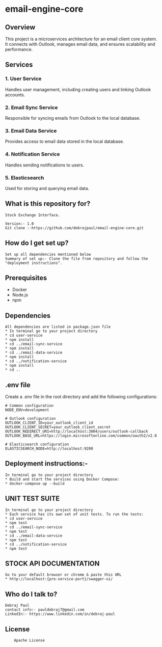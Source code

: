 # email-engine-core

## Overview

This project is a microservices architecture for an email client core system. It connects with Outlook, manages email data, and ensures scalability and performance.

## Services

### 1. User Service
Handles user management, including creating users and linking Outlook accounts.

### 2. Email Sync Service
Responsible for syncing emails from Outlook to the local database.

### 3. Email Data Service
Provides access to email data stored in the local database.

### 4. Notification Service
Handles sending notifications to users.

### 5. Elasticsearch
Used for storing and querying email data.

## What is this repository for?

    Stock Exchange Interface.

    Version:- 1.0
    Git clone :-https://github.com/debrajpaul/email-engine-core.git

## How do I get set up?

    Set up all dependencies mentioned below
    Summary of set up:- Clone the file from repository and follow the "deployment instructions".

## Prerequisites

   - Docker
   - Node.js
   - npm

## Dependencies

    All dependencies are listed in package.json file
    * In terminal go to your project directory
    * cd user-service
    * npm install
    * cd ../email-sync-service
    * npm install
    * cd ../email-data-service
    * npm install
    * cd ../notification-service
    * npm install
    * cd ..

## .env file
   Create a .env file in the root directory and add the following configurations:

```
# Common configuration
NODE_ENV=development

# Outlook configuration
OUTLOOK_CLIENT_ID=your_outlook_client_id
OUTLOOK_CLIENT_SECRET=your_outlook_client_secret
OUTLOOK_REDIRECT_URI=http://localhost:3004/users/outlook-callback
OUTLOOK_BASE_URL=https://login.microsoftonline.com/common/oauth2/v2.0

# Elasticsearch configuration
ELASTICSEARCH_NODE=http://localhost:9200

```

## Deployment instructions:-

    In terminal go to your project directory
    * Build and start the services using Docker Compose:
    * docker-compose up --build

## UNIT TEST SUITE

    In terminal go to your project directory
    * Each service has its own set of unit tests. To run the tests:
    * cd user-service
    * npm test
    * cd ../email-sync-service
    * npm test
    * cd ../email-data-service
    * npm test
    * cd ../notification-service
    * npm test

## STOCK API DOCUMENTATION

    Go to your default browser or chrome & paste this URL
    * http://localhost:{pre-service-port}/swagger-ui/

## Who do I talk to?

    Debraj Paul
    contact info:- pauldebraj7@gmail.com
    LinkedIn:- https://www.linkedin.com/in/debraj-paul

## License

        Apache License